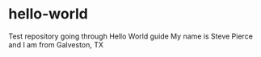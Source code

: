 # hello-world
Test repository going through Hello World guide
My name is Steve Pierce and I am from Galveston, TX
